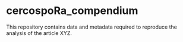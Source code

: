 # cercospoRa_compendium
This repository contains data and metadata required to reproduce the analysis of the article XYZ. 
